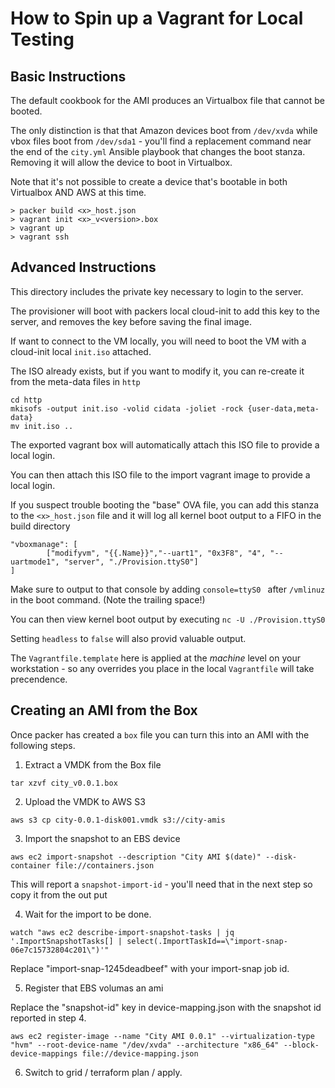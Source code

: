# How to Spin up a Vagrant for Local Testing

## Basic Instructions

The default cookbook for the AMI produces an Virtualbox file that cannot be booted.

The only distinction is that that Amazon devices boot from `/dev/xvda` while
vbox files boot from `/dev/sda1` - you'll find a replacement command near the
end of the `city.yml` Ansible playbook that changes the boot stanza.  Removing
it will allow the device to boot in Virtualbox.

Note that it's not possible to create a device that's bootable in both
Virtualbox AND AWS at this time.

```
> packer build <x>_host.json
> vagrant init <x>_v<version>.box
> vagrant up
> vagrant ssh
```

## Advanced Instructions

This directory includes the private key necessary to login to the server.

The provisioner will boot with packers local cloud-init to add this key to the
server, and removes the key before saving the final image.

If want to connect to the VM locally, you will need to boot the VM with a
cloud-init local `init.iso` attached.

The ISO already exists, but if you want to modify it, you can re-create it from
the meta-data files in `http`

```
cd http
mkisofs -output init.iso -volid cidata -joliet -rock {user-data,meta-data}
mv init.iso ..
```

The exported vagrant box will automatically attach this ISO file to provide a
local login.

You can then attach this ISO file to the import vagrant image to provide a local
login.

If you suspect trouble booting the "base" OVA file, you can add this stanza to
the `<x>_host.json` file and it will log all kernel boot output to a FIFO in the
build directory

```
"vboxmanage": [
        ["modifyvm", "{{.Name}}","--uart1", "0x3F8", "4", "--uartmode1", "server", "./Provision.ttyS0"]
]
```

Make sure to output to that console by adding `console=ttyS0 ` after `/vmlinuz`
in the boot command. (Note the trailing space!)

You can then view kernel boot output by executing `nc -U ./Provision.ttyS0`

Setting `headless` to `false` will also provid valuable output.

The `Vagrantfile.template` here is applied at the _machine_ level on your
workstation - so any overrides you place in the local `Vagrantfile` will take
precendence.

## Creating an AMI from the Box

Once packer has created a `box` file you can turn this into an AMI with the
following steps.

1. Extract a VMDK from the Box file

```
tar xzvf city_v0.0.1.box
```

2. Upload the VMDK to AWS S3
```
aws s3 cp city-0.0.1-disk001.vmdk s3://city-amis
```

3. Import the snapshot to an EBS device
```
aws ec2 import-snapshot --description "City AMI $(date)" --disk-container file://containers.json
```

This will report a `snapshot-import-id` - you'll need that in the next step so
copy it from the out put

4. Wait for the import to be done.

```
watch "aws ec2 describe-import-snapshot-tasks | jq '.ImportSnapshotTasks[] | select(.ImportTaskId==\"import-snap-06e7c15732804c201\")'"
```

Replace "import-snap-1245deadbeef" with your import-snap job id.

5. Register that EBS volumas an ami

Replace the "snapshot-id" key in device-mapping.json with the snapshot id
reported in step 4.

```
aws ec2 register-image --name "City AMI 0.0.1" --virtualization-type "hvm" --root-device-name "/dev/xvda" --architecture "x86_64" --block-device-mappings file://device-mapping.json
```

6. Switch to grid / terraform plan / apply.




